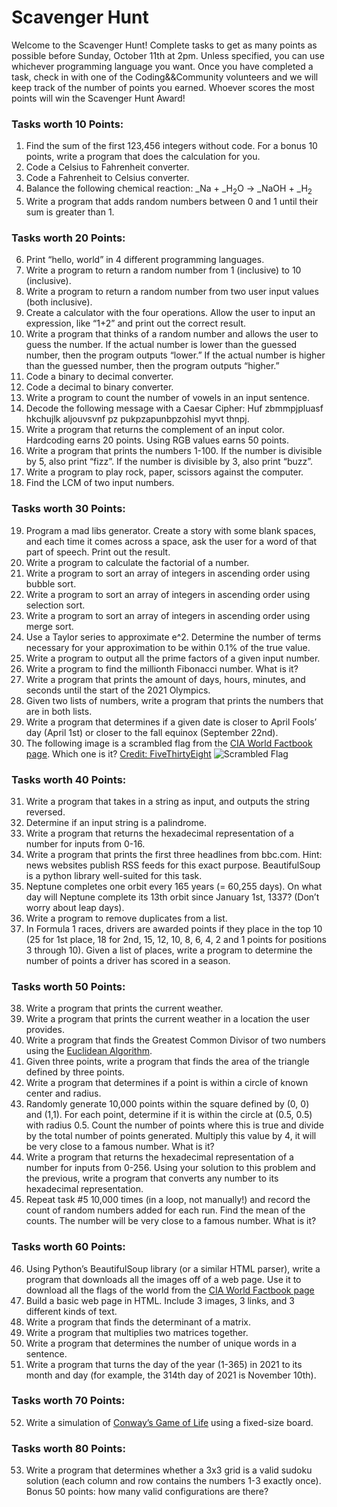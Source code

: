 # Scavenger Hunt
Welcome to the Scavenger Hunt! Complete tasks to get as many points as possible before Sunday, October 11th at 2pm. Unless specified, you can use whichever programming language you want. Once you have completed a task, check in with one of the Coding&&Community volunteers and we will keep track of the number of points you earned. Whoever scores the most points will win the Scavenger Hunt Award!

### Tasks worth 10 Points:
1. Find the sum of the first 123,456 integers without code. For a bonus 10 points, write a program that does the calculation for you.
2. Code a Celsius to Fahrenheit converter.
3. Code a Fahrenheit to Celsius converter.
4. Balance the following chemical reaction: _Na + _H<sub>2</sub>O → _NaOH + _H<sub>2</sub>
5. Write a program that adds random numbers between 0 and 1 until their sum is greater than 1.

### Tasks worth 20 Points:
6. Print “hello, world” in 4 different programming languages.
7. Write a program to return a random number from 1 (inclusive) to 10 (inclusive).
8. Write a program to return a random number from two user input values (both inclusive).
9. Create a calculator with the four operations. Allow the user to input an expression, like “1+2” and print out the correct result.
10. Write a program that thinks of a random number and allows the user to guess the number. If the actual number is lower than the guessed number, then the program outputs “lower.” If the actual number is higher than the guessed number, then the program outputs “higher.”
11. Code a binary to decimal converter.
12. Code a decimal to binary converter.
13. Write a program to count the number of vowels in an input sentence.
14. Decode the following message with a Caesar Cipher: Huf zbmmpjpluasf hkchujlk aljouvsvnf pz pukpzapunbpzohisl myvt thnpj.
15. Write a program that returns the complement of an input color. Hardcoding earns 20 points. Using RGB values earns 50 points.
16. Write a program that prints the numbers 1-100. If the number is divisible by 5, also print “fizz”. If the number is divisible by 3, also print “buzz”.
17. Write a program to play rock, paper, scissors against the computer.
18. Find the LCM of two input numbers.

### Tasks worth 30 Points:
19. Program a mad libs generator. Create a story with some blank spaces, and each time it comes across a space, ask the user for a word of that part of speech. Print out the result.
20. Write a program to calculate the factorial of a number.
21. Write a program to sort an array of integers in ascending order using bubble sort.
22. Write a program to sort an array of integers in ascending order using selection sort.
23. Write a program to sort an array of integers in ascending order using merge sort.
24. Use a Taylor series to approximate e^2. Determine the number of terms necessary for your approximation to be within 0.1% of the true value.
25. Write a program to output all the prime factors of a given input number.
26. Write a program to find the millionth Fibonacci number. What is it?
27. Write a program that prints the amount of days, hours, minutes, and seconds until the start of the 2021 Olympics.
28. Given two lists of numbers, write a program that prints the numbers that are in both lists.
29. Write a program that determines if a given date is closer to April Fools’ day (April 1st) or closer to the fall equinox (September 22nd).
30. The following image is a scrambled flag from the [CIA World Factbook page](https://www.cia.gov/library/publications/the-world-factbook/docs/flagsoftheworld.html). Which one is it? [Credit: FiveThirtyEight](https://fivethirtyeight.com/features/can-you-solve-the-vexing-vexillology/)
![Scrambled Flag](https://github.com/codingandcommunity/hackathon/blob/master/scrambled_flag.png)

### Tasks worth 40 Points:
31. Write a program that takes in a string as input, and outputs the string reversed.
32. Determine if an input string is a palindrome.
33. Write a program that returns the hexadecimal representation of a number for inputs from 0-16.
34. Write a program that prints the first three headlines from bbc.com. Hint: news websites publish RSS feeds for this exact purpose. BeautifulSoup is a python library well-suited for this task.
35. Neptune completes one orbit every 165 years (= 60,255 days). On what day will Neptune complete its 13th orbit since January 1st, 1337? (Don’t worry about leap days).
36. Write a program to remove duplicates from a list.
37. In Formula 1 races, drivers are awarded points if they place in the top 10 (25 for 1st place, 18 for 2nd, 15, 12, 10, 8, 6, 4, 2 and 1 points for positions 3 through 10). Given a list of places, write a program to determine the number of points a driver has scored in a season. 

### Tasks worth 50 Points:
38. Write a program that prints the current weather.
39. Write a program that prints the current weather in a location the user provides.
40. Write a program that finds the Greatest Common Divisor of two numbers using the [Euclidean Algorithm](https://en.wikipedia.org/wiki/Euclidean_algorithm).
41. Given three points, write a program that finds the area of the triangle defined by three points.
42. Write a program that determines if a point is within a circle of known center and radius.
43. Randomly generate 10,000 points within the square defined by (0, 0) and (1,1). For each point, determine if it is within the circle at (0.5, 0.5) with radius 0.5. Count the number of points where this is true and divide by the total number of points generated. Multiply this value by 4, it will be very close to a famous number. What is it?
44. Write a program that returns the hexadecimal representation of a number for inputs from 0-256. Using your solution to this problem and the previous, write a program that converts any number to its hexadecimal representation.
45. Repeat task #5 10,000 times (in a loop, not manually!) and record the count of random numbers added for each run. Find the mean of the counts. The number will be very close to a famous number. What is it?

### Tasks worth 60 Points:
46. Using Python’s BeautifulSoup library (or a similar HTML parser), write a program that downloads all the images off of a web page. Use it to download all the flags of the world from the [CIA World Factbook page](https://www.cia.gov/library/publications/the-world-factbook/docs/flagsoftheworld.html)
47. Build a basic web page in HTML. Include 3 images, 3 links, and 3 different kinds of text.
48. Write a program that finds the determinant of a matrix.
49. Write a program that multiplies two matrices together.
50. Write a program that determines the number of unique words in a sentence.
51. Write a program that turns the day of the year (1-365) in 2021 to its month and day (for example, the 314th day of 2021 is November 10th).

### Tasks worth 70 Points:
52. Write a simulation of [Conway’s Game of Life](https://en.wikipedia.org/wiki/Conway%27s_Game_of_Life) using a fixed-size board.

### Tasks worth 80 Points:
53. Write a program that determines whether a 3x3 grid is a valid sudoku solution (each column and row contains the numbers 1-3 exactly once). Bonus 50 points: how many valid configurations are there?
